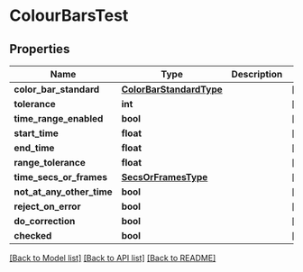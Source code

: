 # ColourBarsTest

## Properties
Name | Type | Description | Notes
------------ | ------------- | ------------- | -------------
**color_bar_standard** | [**ColorBarStandardType**](ColorBarStandardType.md) |  | [optional] 
**tolerance** | **int** |  | [optional] 
**time_range_enabled** | **bool** |  | [optional] 
**start_time** | **float** |  | [optional] 
**end_time** | **float** |  | [optional] 
**range_tolerance** | **float** |  | [optional] 
**time_secs_or_frames** | [**SecsOrFramesType**](SecsOrFramesType.md) |  | [optional] 
**not_at_any_other_time** | **bool** |  | [optional] 
**reject_on_error** | **bool** |  | [optional] 
**do_correction** | **bool** |  | [optional] 
**checked** | **bool** |  | [optional] 

[[Back to Model list]](../README.md#documentation-for-models) [[Back to API list]](../README.md#documentation-for-api-endpoints) [[Back to README]](../README.md)


